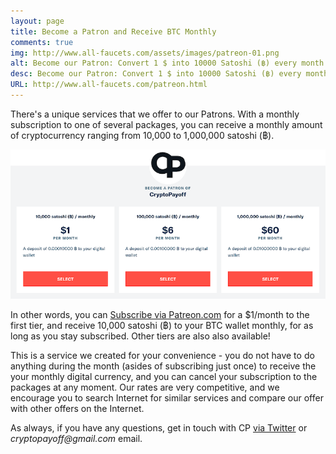 ```yaml
---
layout: page
title: Become a Patron and Receive BTC Monthly
comments: true
img: http://www.all-faucets.com/assets/images/patreon-01.png
alt: Become our Patron: Convert 1 $ into 10000 Satoshi (฿) every month. Other tiers are also also available!
desc: Become our Patron: Convert 1 $ into 10000 Satoshi (฿) every month. Other tiers are also also available!
URL: http://www.all-faucets.com/patreon.html
---
```


There's a unique services that we offer to our Patrons. With a monthly subscription to one of several packages, you can receive a monthly amount of cryptocurrency ranging from 10,000 to 1,000,000 satoshi (฿).

<p> </p>
<p><a target="_blank" href="https://www.patreon.com/join/CryptoPayoff"><img src="/assets/images/patreon-01.png" border="0"></a>
<p> </p>

In other words, you can <a target="_blank" href="https://www.patreon.com/join/CryptoPayoff">Subscribe via Patreon.com</a> for a $1/month to the first tier, and receive 10,000 satoshi (฿) to your BTC wallet monthly, for as long as you stay subscribed. Other tiers are also also available!

This is a service we created for your convenience - you do not have to do anything during the month (asides of subscribing just once) to receive the your monthly digital currency, and you can cancel your subscription to the packages at any moment. Our rates are very competitive, and we encourage you to search Internet for similar services and compare our offer with other offers on the Internet.
<p>
As always, if you have any questions, get in touch with CP <a target="_blank" href="https://twitter.com/CryptoPayoff">via Twitter</a> or <i>cryptopayoff@gmail.com</i> email.
